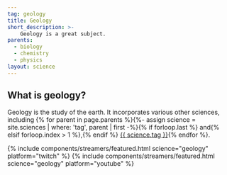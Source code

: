 ```yaml
---
tag: geology
title: Geology
short_description: >-
    Geology is a great subject.
parents:
  - biology
  - chemistry
  - physics
layout: science
---
```

## What is geology?

Geology is the study of the earth. It incorporates various other sciences, including {% for parent in page.parents %}{%- assign science = site.sciences | where: 'tag', parent | first -%}{% if forloop.last %} and{% elsif forloop.index > 1 %},{% endif %} <a href="{{ science.url }}" class="text-{{ science.tag }}">{{ science.tag }}</a>{% endfor %}.

{% include components/streamers/featured.html science="geology" platform="twitch" %}
{% include components/streamers/featured.html science="geology" platform="youtube" %}
